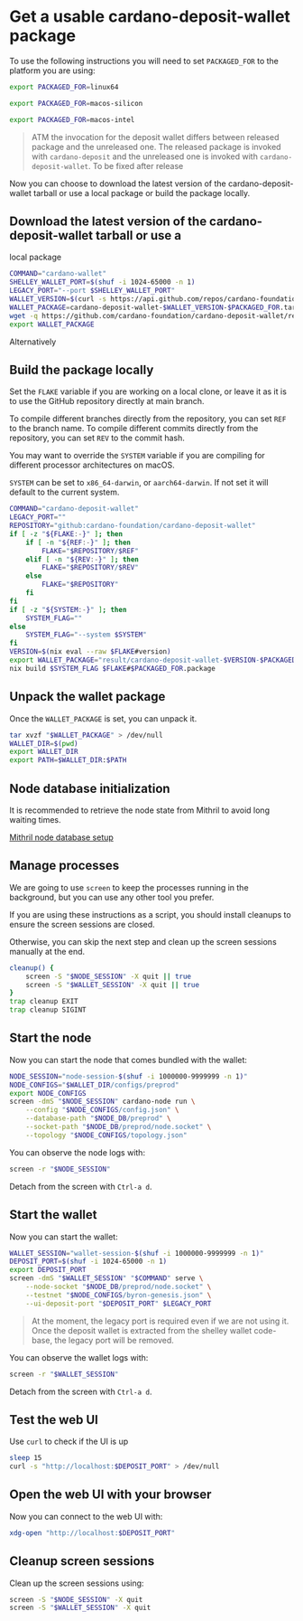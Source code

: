 # Get a usable cardano-deposit-wallet package

To use the following instructions you will need to set `PACKAGED_FOR` to the
platform you are using:

```bash
export PACKAGED_FOR=linux64
```

```bash
export PACKAGED_FOR=macos-silicon
```

```bash
export PACKAGED_FOR=macos-intel
```
> ATM the invocation for the deposit wallet differs between released package and
> the unreleased one. The released package is invoked with `cardano-deposit` and
> the unreleased one is invoked with `cardano-deposit-wallet`. To be fixed after release

Now you can choose to download the latest version of the cardano-deposit-wallet
tarball or use a local package or build the package locally.

## Download the latest version of the cardano-deposit-wallet tarball or use a
local package

```bash download package
COMMAND="cardano-wallet"
SHELLEY_WALLET_PORT=$(shuf -i 1024-65000 -n 1)
LEGACY_PORT="--port $SHELLEY_WALLET_PORT"
WALLET_VERSION=$(curl -s https://api.github.com/repos/cardano-foundation/cardano-deposit-wallet/releases/latest | jq -r .tag_name)
WALLET_PACKAGE=cardano-deposit-wallet-$WALLET_VERSION-$PACKAGED_FOR.tar.gz
wget -q https://github.com/cardano-foundation/cardano-deposit-wallet/releases/download/$WALLET_VERSION/$WALLET_PACKAGE
export WALLET_PACKAGE
```
Alternatively

## Build the package locally

Set the `FLAKE` variable if you are working on a local clone, or leave it as
it is to use the GitHub repository directly at main branch.

To compile different branches directly from the repository, you can set `REF`
to the branch name. To compile different commits directly from the repository,
you can set `REV` to the commit hash.

You may want to override the `SYSTEM` variable if you are compiling for
different processor architectures on macOS.

`SYSTEM` can be set to `x86_64-darwin`, or `aarch64-darwin`. If not set it
will default to the current system.



```bash build package
COMMAND="cardano-deposit-wallet"
LEGACY_PORT=""
REPOSITORY="github:cardano-foundation/cardano-deposit-wallet"
if [ -z "${FLAKE:-}" ]; then
    if [ -n "${REF:-}" ]; then
        FLAKE="$REPOSITORY/$REF"
    elif [ -n "${REV:-}" ]; then
        FLAKE="$REPOSITORY/$REV"
    else
        FLAKE="$REPOSITORY"
    fi
fi
if [ -z "${SYSTEM:-}" ]; then
    SYSTEM_FLAG=""
else
    SYSTEM_FLAG="--system $SYSTEM"
fi
VERSION=$(nix eval --raw $FLAKE#version)
export WALLET_PACKAGE="result/cardano-deposit-wallet-$VERSION-$PACKAGED_FOR.tar.gz"
nix build $SYSTEM_FLAG $FLAKE#$PACKAGED_FOR.package
```

## Unpack the wallet package

Once the `WALLET_PACKAGE` is set, you can unpack it.

```bash explode package
tar xvzf "$WALLET_PACKAGE" > /dev/null
WALLET_DIR=$(pwd)
export WALLET_DIR
export PATH=$WALLET_DIR:$PATH
```

## Node database initialization

It is recommended to retrieve the node state from Mithril to avoid long
waiting times.

[Mithril node database setup](./installation/mithril.md)

## Manage processes

We are going to use `screen` to keep the processes running in the
background, but you can use any other tool you prefer.

If you are using these instructions as a script, you should install
cleanups to ensure the screen sessions are closed.

Otherwise, you can skip the next step and clean up the screen sessions
manually at the end.

```bash install cleanups
cleanup() {
    screen -S "$NODE_SESSION" -X quit || true
    screen -S "$WALLET_SESSION" -X quit || true
}
trap cleanup EXIT
trap cleanup SIGINT
```

## Start the node

Now you can start the node that comes bundled with the wallet:

```bash start node
NODE_SESSION="node-session-$(shuf -i 1000000-9999999 -n 1)"
NODE_CONFIGS="$WALLET_DIR/configs/preprod"
export NODE_CONFIGS
screen -dmS "$NODE_SESSION" cardano-node run \
    --config "$NODE_CONFIGS/config.json" \
    --database-path "$NODE_DB/preprod" \
    --socket-path "$NODE_DB/preprod/node.socket" \
    --topology "$NODE_CONFIGS/topology.json"
```

You can observe the node logs with:
```bash
screen -r "$NODE_SESSION"
```

Detach from the screen with `Ctrl-a d`.

## Start the wallet

Now you can start the wallet:

```bash start wallet
WALLET_SESSION="wallet-session-$(shuf -i 1000000-9999999 -n 1)"
DEPOSIT_PORT=$(shuf -i 1024-65000 -n 1)
export DEPOSIT_PORT
screen -dmS "$WALLET_SESSION" "$COMMAND" serve \
    --node-socket "$NODE_DB/preprod/node.socket" \
    --testnet "$NODE_CONFIGS/byron-genesis.json" \
    --ui-deposit-port "$DEPOSIT_PORT" $LEGACY_PORT
```

> At the moment, the legacy port is required even if we are not using
> it. Once the deposit wallet is extracted from the shelley wallet
> code-base, the legacy port will be removed.

You can observe the wallet logs with:


```bash
screen -r "$WALLET_SESSION"
```

Detach from the screen with `Ctrl-a d`.

## Test the web UI

Use `curl` to check if the UI is up

```bash test home page
sleep 15
curl -s "http://localhost:$DEPOSIT_PORT" > /dev/null
```

## Open the web UI with your browser

Now you can connect to the web UI with:

```bash open web ui
xdg-open "http://localhost:$DEPOSIT_PORT"
```

## Cleanup screen sessions

Clean up the screen sessions using:

```bash clean up
screen -S "$NODE_SESSION" -X quit
screen -S "$WALLET_SESSION" -X quit
```
